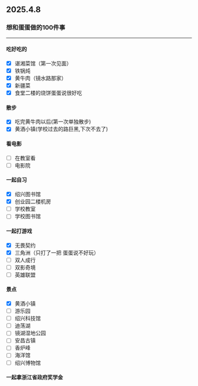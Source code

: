 ## 2025.4.8

### **想和蛋蛋做的100件事**

----

#### **吃好吃的**

- [x] 谌湘菜馆（第一次见面）
- [x] 铁锅炖
- [x] 黄牛肉（镜水路那家）
- [x] 新疆菜
- [x] 食堂二楼的烧饼蛋蛋说很好吃

#### **散步**

- [x] 吃完黄牛肉以后(第一次单独散步)
- [x] 黄酒小镇(学校过去的路巨黑,下次不去了)

#### **看电影**

- [ ] 在教室看
- [ ] 电影院

#### **一起自习**

- [x] 绍兴图书馆
- [x] 创业园二楼机房
- [ ] 学校教室
- [ ] 学校图书馆

#### 一起打游戏

- [x] 无畏契约
- [x] 三角洲（只打了一把 蛋蛋说不好玩）
- [ ] 双人成行
- [ ] 双影奇境
- [ ] 英雄联盟

#### 景点

- [x] 黄酒小镇
- [ ] 游乐园
- [ ] 绍兴科技馆
- [ ] 迪荡湖
- [ ] 镜湖湿地公园
- [ ] 安昌古镇
- [ ] 香炉峰
- [ ] 海洋馆
- [ ] 绍兴博物馆

#### 一起拿浙江省政府奖学金
